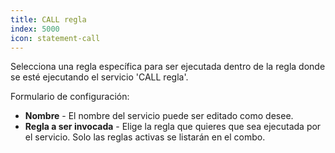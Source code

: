 ```yaml
---
title: CALL regla
index: 5000
icon: statement-call
---
```


Selecciona una regla específica para ser ejecutada dentro de la regla donde se esté ejecutando el servicio 'CALL regla'.

Formulario de configuración:

- **Nombre** - El nombre del servicio puede ser editado como desee.
- **Regla a ser invocada** - Elige la regla que quieres que sea ejecutada por el servicio. Solo las reglas activas se
listarán en el combo.
